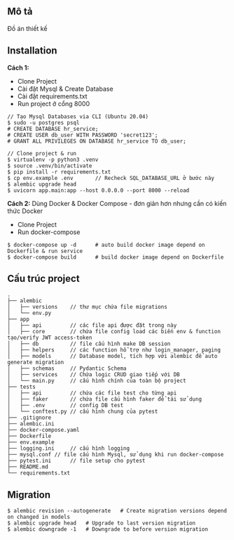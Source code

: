 ## Mô tả
Đồ án thiết kế 

## Installation
**Cách 1:**
- Clone Project
- Cài đặt Mysql & Create Database
- Cài đặt requirements.txt
- Run project ở cổng 8000
```
// Tạo Mysql Databases via CLI (Ubuntu 20.04)
$ sudo -u postgres psql
# CREATE DATABASE hr_service;
# CREATE USER db_user WITH PASSWORD 'secret123';
# GRANT ALL PRIVILEGES ON DATABASE hr_service TO db_user;
```

```
// Clone project & run
$ virtualenv -p python3 .venv
$ source .venv/bin/activate
$ pip install -r requirements.txt
$ cp env.example .env       // Recheck SQL_DATABASE_URL ở bước này
$ alembic upgrade head
$ uvicorn app.main:app --host 0.0.0.0 --port 8000 --reload
```
**Cách 2:** Dùng Docker & Docker Compose - đơn giản hơn nhưng cần có kiến thức Docker
- Clone Project
- Run docker-compose
```
$ docker-compose up -d      # auto build docker image depend on Dockerfile & run service
$ docker-compose build      # build docker image depend on Dockerfile
```

## Cấu trúc project
```
.  
├── alembic  
│   ├── versions    // thư mục chứa file migrations  
│   └── env.py  
├── app  
│   ├── api         // các file api được đặt trong này  
│   ├── core        // chứa file config load các biến env & function tạo/verify JWT access-token  
│   ├── db          // file cấu hình make DB session  
│   ├── helpers     // các function hỗ trợ như login_manager, paging  
│   ├── models      // Database model, tích hợp với alembic để auto generate migration  
│   ├── schemas     // Pydantic Schema  
│   ├── services    // Chứa logic CRUD giao tiếp với DB  
│   └── main.py     // cấu hình chính của toàn bộ project  
├── tests  
│   ├── api         // chứa các file test cho từng api  
│   ├── faker       // chứa file cấu hình faker để tái sử dụng  
│   ├── .env        // config DB test  
│   └── conftest.py // cấu hình chung của pytest  
├── .gitignore  
├── alembic.ini  
├── docker-compose.yaml  
├── Dockerfile  
├── env.example  
├── logging.ini     // cấu hình logging  
├── mysql.conf // file cấu hình Mysql, sử dụng khi run docker-compose  
├── pytest.ini      // file setup cho pytest  
├── README.md  
└── requirements.txt
```

## Migration
```
$ alembic revision --autogenerate   # Create migration versions depend on changed in models
$ alembic upgrade head   # Upgrade to last version migration
$ alembic downgrade -1   # Downgrade to before version migration
```
